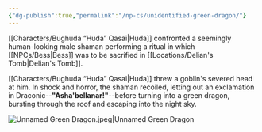 ```yaml
---
{"dg-publish":true,"permalink":"/np-cs/unidentified-green-dragon/"}
---
```


[[Characters/Bughuda “Huda” Qasai\|Huda]] confronted a seemingly human-looking male shaman performing a ritual in which [[NPCs/Bess\|Bess]] was to be sacrified in [[Locations/Delian's Tomb\|Delian's Tomb]].

[[Characters/Bughuda “Huda” Qasai\|Huda]] threw a goblin's severed head at him. In shock and horror, the shaman recoiled, letting out an exclamation in Draconic--**"Asha'bellanar!"**--before turning into a green dragon, bursting through the roof and escaping into the night sky.

![Unnamed Green Dragon.jpeg|Unnamed Green Dragon](/img/user/Assets/Unnamed%20Green%20Dragon.jpeg)
